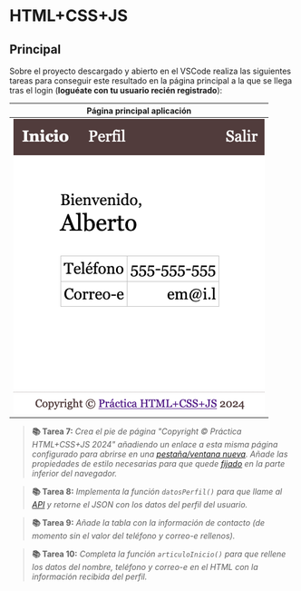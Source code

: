 # HTML+CSS+JS
## Principal

Sobre el proyecto descargado y abierto en el VSCode realiza las siguientes tareas para conseguir este resultado en la página principal a la que se llega tras el login (**loguéate con tu usuario recién registrado**):

| Página principal aplicación |
|---------------------------|
| ![Página principal aplicación](./img/principal.png "Página principal aplicación") |

> **📚 Tarea 7:** _Crea el pie de página "Copyright © Práctica HTML+CSS+JS 2024" añadiendo un enlace a esta misma página configurado para abrirse en una [pestaña/ventana nueva](https://developer.mozilla.org/en-US/docs/Web/HTML/Element/a#target). Añade las propiedades de estilo necesarias para que quede [fijado](https://developer.mozilla.org/en-US/docs/Web/CSS/position#fixed_positioning) en la parte inferior del navegador._

> **📚 Tarea 8:** _Implementa la función `datosPerfil()` para que llame al [API](intro.md) y retorne el JSON con los datos del perfil del usuario._

> **📚 Tarea 9:** _Añade la tabla con la información de contacto (de momento sin el valor del teléfono y correo-e rellenos)._

> **📚 Tarea 10:** _Completa la función `articuloInicio()` para que rellene los datos del nombre, teléfono y correo-e en el HTML con la información recibida del perfil._